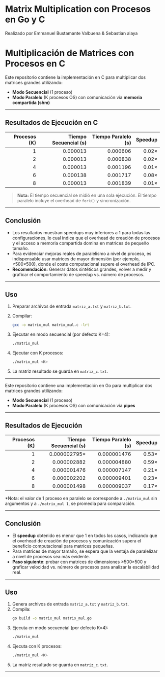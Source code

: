 # Matrix Multiplication con Procesos en Go y C
Realizado por Emmanuel Bustamante Valbuena & Sebastian alaya

# Multiplicación de Matrices con Procesos en C

Este repositorio contiene la implementación en C para multiplicar dos matrices grandes utilizando:

* **Modo Secuencial** (1 proceso)
* **Modo Paralelo** (K procesos OS) con comunicación vía **memoria compartida (shm)**

---

## Resultados de Ejecución en C

| Procesos (K) | Tiempo Secuencial (s) | Tiempo Paralelo (s) | Speedup |
| -----------: | --------------------: | ------------------: | ------: |
|            1 |              0.000013 |            0.000606 |   0.02× |
|            2 |              0.000013 |            0.000838 |   0.02× |
|            4 |              0.000013 |            0.001196 |   0.01× |
|            6 |              0.000138 |            0.001717 |   0.08× |
|            8 |              0.000013 |            0.001839 |   0.01× |

> **Nota:** El tiempo secuencial se midió en una sola ejecución. El tiempo paralelo incluye el overhead de `fork()` y sincronización.

---

## Conclusión

* Los resultados muestran speedups muy inferiores a 1 para todas las configuraciones, lo cual indica que el overhead de creación de procesos y el acceso a memoria compartida domina en matrices de pequeño tamaño.
* Para evidenciar mejoras reales de paralelismo a nivel de proceso, es indispensable usar matrices de mayor dimensión (por ejemplo, ≥500×500), donde el coste computacional supere el overhead de IPC.
* **Recomendación:** Generar datos sintéticos grandes, volver a medir y graficar el comportamiento de speedup vs. número de procesos.

---

## Uso

1. Preparar archivos de entrada `matriz_a.txt` y `matriz_b.txt`.
2. Compilar:

   ```bash
   gcc -o matrix_mul matrix_mul.c -lrt
   ```
3. Ejecutar en modo secuencial (por defecto K=4):

   ```bash
   ./matrix_mul
   ```
4. Ejecutar con K procesos:

   ```bash
   ./matrix_mul <K>
   ```
5. La matriz resultado se guarda en `matriz_c.txt`.


----

Este repositorio contiene una implementación en Go para multiplicar dos matrices grandes utilizando:

- **Modo Secuencial** (1 proceso)
- **Modo Paralelo** (K procesos OS) con comunicación vía **pipes**

---

## Resultados de Ejecución

| Procesos (K) | Tiempo Secuencial (s) | Tiempo Paralelo (s) | Speedup |
|-------------:|----------------------:|--------------------:|--------:|
|            1 |          0.000002795* |           0.000001476 |   0.53× |
|            2 |          0.000002882 |           0.000004880 |   0.59× |
|            4 |          0.000001476 |           0.000007147 |   0.21× |
|            6 |          0.000002202 |           0.000009401 |   0.23× |
|            8 |          0.000001498 |           0.000009037 |   0.17× |

*Nota: el valor de 1 proceso en paralelo se corresponde a `./matrix_mul` sin argumentos y a `./matrix_mul 1`, se promedia para comparación.

---

## Conclusión

- El **speedup** obtenido es menor que 1 en todos los casos, indicando que el overhead de creación de procesos y comunicación supera el beneficio computacional para matrices pequeñas.  
- Para matrices de mayor tamaño, se espera que la ventaja de paralelizar a nivel de procesos sea más evidente.  
- **Paso siguiente**: probar con matrices de dimensiones ≥500×500 y graficar velocidad vs. número de procesos para analizar la escalabilidad real.

---

## Uso

1. Genera archivos de entrada `matriz_a.txt` y `matriz_b.txt`.  
2. Compila:
   ```bash
   go build -o matrix_mul matrix_mul.go
   ```
3. Ejecuta en modo secuencial (por defecto K=4):
   ```bash
   ./matrix_mul
   ```
4. Ejecuta con K procesos:
   ```bash
   ./matrix_mul <K>
   ```
5. La matriz resultado se guarda en `matriz_c.txt`.

---